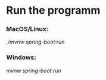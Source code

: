 <H1>Run the programm</H1>
<H3>MacOS/Linux:</H3>
<p><i>./mvnw spring-boot:run</i></p>
<H3>Windows:</H3>
<p><i>mvnw spring-boot:run</i></p>